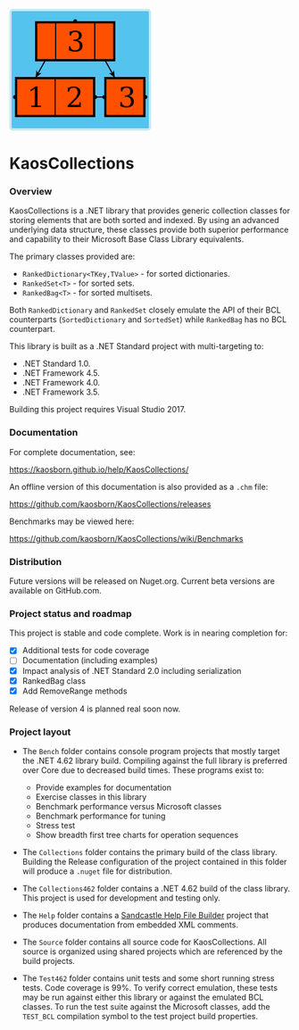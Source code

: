 ![logo](Images/KaosCollections-218.png)
# KaosCollections

### Overview

KaosCollections is a .NET library that provides generic collection classes
for storing elements that are both sorted and indexed.
By using an advanced underlying data structure, these classes provide
both superior performance and capability to their Microsoft Base Class Library equivalents.

The primary classes provided are:

* `RankedDictionary<TKey,TValue>` - for sorted dictionaries.
* `RankedSet<T>` - for sorted sets.
* `RankedBag<T>` - for sorted multisets.

Both `RankedDictionary` and `RankedSet` closely emulate the API of their BCL counterparts
(`SortedDictionary` and `SortedSet`) while `RankedBag` has no BCL counterpart.

This library is built as a .NET Standard project with multi-targeting to:

* .NET Standard 1.0.
* .NET Framework 4.5.
* .NET Framework 4.0.
* .NET Framework 3.5.

Building this project requires Visual Studio 2017.

### Documentation

For complete documentation, see:

https://kaosborn.github.io/help/KaosCollections/

An offline version of this documentation is also provided as a `.chm` file:

https://github.com/kaosborn/KaosCollections/releases

Benchmarks may be viewed here:

https://github.com/kaosborn/KaosCollections/wiki/Benchmarks

### Distribution

Future versions will be released on Nuget.org.
Current beta versions are available on GitHub.com.

### Project status and roadmap

This project is stable and code complete.
Work is in nearing completion for:

- [X] Additional tests for code coverage
- [ ] Documentation (including examples)
- [X] Impact analysis of .NET Standard 2.0 including serialization
- [X] RankedBag<T> class
- [X] Add RemoveRange methods

Release of version 4 is planned real soon now.

### Project layout

* The `Bench` folder contains console program projects that mostly target the .NET 4.62 library build.
Compiling against the full library is preferred over Core due to decreased build times.
These programs exist to:

  * Provide examples for documentation
  * Exercise classes in this library
  * Benchmark performance versus Microsoft classes
  * Benchmark performance for tuning
  * Stress test
  * Show breadth first tree charts for operation sequences

* The `Collections` folder contains the primary build of the class library.
Building the Release configuration of the project contained in this folder
will produce a `.nuget` file for distribution.

* The `Collections462` folder contains a .NET 4.62 build of the class library.
This project is used for development and testing only.

* The `Help` folder contains a [Sandcastle Help File Builder](https://github.com/EWSoftware/SHFB)
project that produces documentation from embedded XML comments.

* The `Source` folder contains all source code for KaosCollections.
All source is organized using shared projects which are referenced by the build projects.

* The `Test462` folder contains unit tests and some short running stress tests.
Code coverage is 99%.
To verify correct emulation, these tests may be run against either this library
or against the emulated BCL classes.
To run the test suite against the Microsoft classes,
add the `TEST_BCL` compilation symbol to the test project build properties.